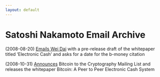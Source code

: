 ```yaml
---
layout: default
---
```


# Satoshi Nakamoto Email Archive

(2008-08-20) [Emails Wei Dai](/) with a pre-release draft of the whitepaper titled ‘Electronic Cash’ and asks for a date for the b-money citation 

(2008-10-31) [Announces](/) Bitcoin to the Cryptography Mailing List and releases the whitepaper Bitcoin: A Peer to Peer Electronic Cash System


